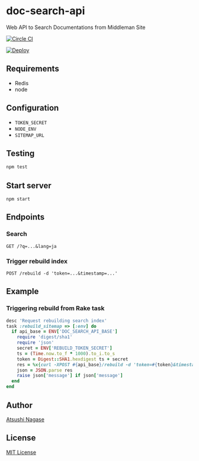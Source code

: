 # doc-search-api

Web API to Search Documentations from Middleman Site

[![Circle CI](https://circleci.com/gh/kaizenplatform/doc-search-api/tree/master.svg?style=svg&circle-token=26b2fc49c822c2255a676138f6defae6d30c467c)](https://circleci.com/gh/kaizenplatform/doc-search-api/tree/master)

[![Deploy](https://www.herokucdn.com/deploy/button.png)](https://heroku.com/deploy)

## Requirements

- Redis
- node

## Configuration

- `TOKEN_SECRET`
- `NODE_ENV`
- `SITEMAP_URL`

## Testing

```bash
npm test
```

## Start server

```
npm start
```

## Endpoints

### Search

```
GET /?q=...&lang=ja
```

### Trigger rebuild index

```
POST /rebuild -d 'token=...&timestamp=...'
```

## Example

### Triggering rebuild from Rake task

```rb
desc 'Request rebuilding search index'
task :rebuild_sitemap => [:env] do
  if api_base = ENV['DOC_SEARCH_API_BASE']
    require 'digest/sha1'
    require 'json'
    secret = ENV['REBUILD_TOKEN_SECRET']
    ts = (Time.now.to_f * 1000).to_i.to_s
    token = Digest::SHA1.hexdigest ts + secret
    res = %x{curl -XPOST #{api_base}/rebuild -d 'token=#{token}&timestamp=#{ts}'}
    json = JSON.parse res
    raise json['message'] if json['message']
  end
end
```

Author
------

[Atsushi Nagase]

License
-------

[MIT License]

[Atsushi Nagase]: http://ngs.io/
[MIT License]: LICENSE
